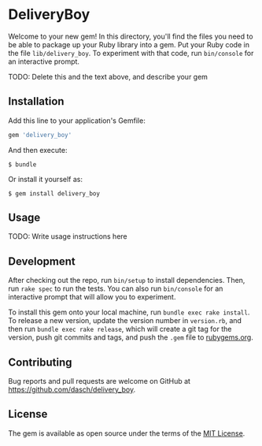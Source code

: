 # DeliveryBoy

Welcome to your new gem! In this directory, you'll find the files you need to be able to package up your Ruby library into a gem. Put your Ruby code in the file `lib/delivery_boy`. To experiment with that code, run `bin/console` for an interactive prompt.

TODO: Delete this and the text above, and describe your gem

## Installation

Add this line to your application's Gemfile:

```ruby
gem 'delivery_boy'
```

And then execute:

    $ bundle

Or install it yourself as:

    $ gem install delivery_boy

## Usage

TODO: Write usage instructions here

## Development

After checking out the repo, run `bin/setup` to install dependencies. Then, run `rake spec` to run the tests. You can also run `bin/console` for an interactive prompt that will allow you to experiment.

To install this gem onto your local machine, run `bundle exec rake install`. To release a new version, update the version number in `version.rb`, and then run `bundle exec rake release`, which will create a git tag for the version, push git commits and tags, and push the `.gem` file to [rubygems.org](https://rubygems.org).

## Contributing

Bug reports and pull requests are welcome on GitHub at https://github.com/dasch/delivery_boy.

## License

The gem is available as open source under the terms of the [MIT License](http://opensource.org/licenses/MIT).
